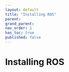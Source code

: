 ```yaml
---
layout: default
title: "Installing ROS"
parent: 
grand_parent: 
nav_order: 1
has_toc: true
published: false
---
```


# Installing ROS
